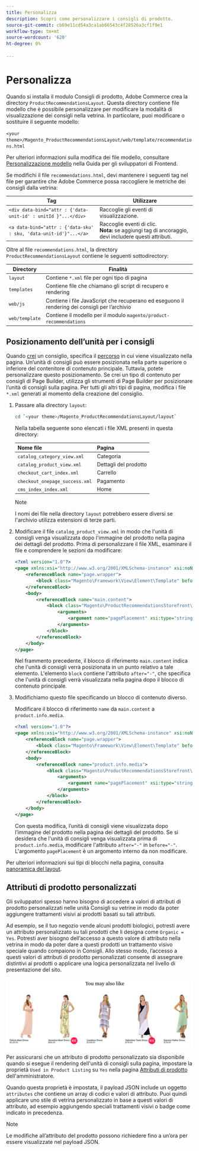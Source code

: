 ```yaml
---
title: Personalizza
description: Scopri come personalizzare i consigli di prodotto.
source-git-commit: cb69e11cd54a3ca1ab66543c4f28526a3cf1f9e1
workflow-type: tm+mt
source-wordcount: '620'
ht-degree: 0%

---
```


# Personalizza

Quando si installa il modulo Consigli di prodotto, Adobe Commerce crea la directory `ProductRecommendationsLayout`. Questa directory contiene file modello che è possibile personalizzare per modificare la modalità di visualizzazione dei consigli nella vetrina. In particolare, puoi modificare o sostituire il seguente modello:

`<your theme>/Magento_ProductRecommendationsLayout/web/template/recommendations.html`

Per ulteriori informazioni sulla modifica dei file modello, consultare [Personalizzazione modello](https://developer.adobe.com/commerce/frontend-core/guide/templates/walkthrough/) nella Guida per gli sviluppatori di Frontend.

Se modifichi il file `recommendations.html`, devi mantenere i seguenti tag nel file per garantire che Adobe Commerce possa raccogliere le metriche dei consigli dalla vetrina:

| Tag | Utilizzare |
|---|---|
| `<div data-bind="attr : {'data-unit-id' : unitId }"...</div>` | Raccoglie gli eventi di visualizzazione. |
| `<a data-bind="attr : {'data-sku' : sku, 'data-unit-id'}"...</a>` | Raccoglie eventi di clic. <br/>**Nota:** se aggiungi tag di ancoraggio, devi includere questi attributi. |

Oltre al file `recommendations.html`, la directory `ProductRecommendationsLayout` contiene le seguenti sottodirectory:

| Directory | Finalità |
|---|---|
| `layout` | Contiene `*.xml` file per ogni tipo di pagina |
| `templates` | Contiene file che chiamano gli script di recupero e rendering |
| `web/js` | Contiene i file JavaScript che recuperano ed eseguono il rendering dei consigli per l’archivio |
| `web/template` | Contiene il modello per il modulo `magento/product-recommendations` |

## Posizionamento dell’unità per i consigli

Quando [crei](create.md) un consiglio, specifica il [percorso](placement.md) in cui viene visualizzato nella pagina. Un’unità di consigli può essere posizionata nella parte superiore o inferiore del contenitore di contenuto principale. Tuttavia, potete personalizzare questo posizionamento. Se crei un tipo di contenuto per consigli di Page Builder, utilizza gli strumenti di Page Builder per posizionare l’unità di consigli sulla pagina. Per tutti gli altri tipi di pagina, modifica i file `*.xml` generati al momento della creazione del consiglio.

1. Passare alla directory `layout`:

   ```bash
   cd `<your theme>/Magento_ProductRecommendationsLayout/layout`
   ```

   Nella tabella seguente sono elencati i file XML presenti in questa directory:

   | Nome file | Pagina |
   |---|---|
   | `catalog_category_view.xml` | Categoria |
   | `catalog_product_view.xml` | Dettagli del prodotto |
   | `checkout_cart_index.xml` | Carrello |
   | `checkout_onepage_success.xml` | Pagamento |
   | `cms_index_index.xml` | Home |

   >[!NOTE]
   >
   >I nomi dei file nella directory `layout` potrebbero essere diversi se l&#39;archivio utilizza estensioni di terze parti.

1. Modificare il file `catalog_product_view.xml` in modo che l&#39;unità di consigli venga visualizzata dopo l&#39;immagine del prodotto nella pagina dei dettagli del prodotto. Prima di personalizzare il file XML, esaminare il file e comprendere le sezioni da modificare:

   ```xml
   <?xml version="1.0"?>
   <page xmlns:xsi="http://www.w3.org/2001/XMLSchema-instance" xsi:noNamespaceSchemaLocation="urn:magento:framework:View/Layout/etc/page_configuration.xsd">
       <referenceBlock name="page.wrapper">
           <block class="Magento\Framework\View\Element\Template" before="-" name="product_recommendations_fetcher" template="Magento_ProductRecommendationsStorefront::fetcher.phtml" />
       </referenceBlock>
       <body>
           <referenceBlock name="main.content">
               <block class="Magento\ProductRecommendationsStorefront\Block\Renderer" after="-" name="product_recommendations_product_below_content" template="Magento_ProductRecommendationsStorefront::renderer.phtml">
                   <arguments>
                       <argument name="pagePlacement" xsi:type="string">below-main-content</argument>
                   </arguments>
               </block>
           </referenceBlock>
       </body>
   </page>
   ```

   Nel frammento precedente, il blocco di riferimento `main.content` indica che l&#39;unità di consigli verrà posizionata in un punto relativo a tale elemento. L&#39;elemento `block` contiene l&#39;attributo `after="-"`, che specifica che l&#39;unità di consigli verrà visualizzata nella pagina dopo il blocco di contenuto principale.

1. Modifichiamo questo file specificando un blocco di contenuto diverso.

   Modificare il blocco di riferimento `name` da `main.content` a `product.info.media`.

   ```xml
   <?xml version="1.0"?>
   <page xmlns:xsi="http://www.w3.org/2001/XMLSchema-instance" xsi:noNamespaceSchemaLocation="urn:magento:framework:View/Layout/etc/page_configuration.xsd">
       <referenceBlock name="page.wrapper">
           <block class="Magento\Framework\View\Element\Template" before="-" name="product_recommendations_fetcher" template="Magento_ProductRecommendationsStorefront::fetcher.phtml" />
       </referenceBlock>
       <body>
           <referenceBlock name="product.info.media">
               <block class="Magento\ProductRecommendationsStorefront\Block\Renderer" after="-" name="product_recommendations_product_below_content" template="Magento_ProductRecommendationsStorefront::renderer.phtml">
                   <arguments>
                       <argument name="pagePlacement" xsi:type="string">below-main-content</argument>
                   </arguments>
               </block>
           </referenceBlock>
       </body>
   </page>
   ```

   Con questa modifica, l’unità di consigli viene visualizzata dopo l’immagine del prodotto nella pagina dei dettagli del prodotto. Se si desidera che l&#39;unità di consigli venga visualizzata prima di `product.info.media`, modificare l&#39;attributo `after="-"` in `before="-"`. L&#39;argomento `pagePlacement` è un argomento interno da non modificare.

Per ulteriori informazioni sui tipi di blocchi nella pagina, consulta [panoramica del layout](https://developer.adobe.com/commerce/frontend-core/guide/layouts/).

## Attributi di prodotto personalizzati

Gli sviluppatori spesso hanno bisogno di accedere a valori di attributi di prodotto personalizzati nelle unità Consigli su vetrine in modo da poter aggiungere trattamenti visivi ai prodotti basati su tali attributi.

Ad esempio, se il tuo negozio vende alcuni prodotti biologici, potresti avere un attributo personalizzato su tali prodotti che li designa come `Organic = Yes`. Potresti aver bisogno dell’accesso a questo valore di attributo nella vetrina in modo da poter dare a questi prodotti un trattamento visivo speciale quando compaiono in Consigli. Allo stesso modo, l’accesso a questi valori di attributi di prodotto personalizzati consente di assegnare distintivi ai prodotti o applicare una logica personalizzata nel livello di presentazione del sito.

![Aggiungi badge](assets/unit-custom.png)

Per assicurarsi che un attributo di prodotto personalizzato sia disponibile quando si esegue il rendering dell&#39;unità di consigli sulla pagina, impostare la proprietà `Used in Product Listing` su `Yes` nella pagina [Attributi di prodotto](https://experienceleague.adobe.com/docs/commerce-admin/catalog/product-attributes/create/attribute-product-create.html) dell&#39;amministratore.

Quando questa proprietà è impostata, il payload JSON include un oggetto `attributes` che contiene un array di codici e valori di attributo. Puoi quindi applicare uno stile di vetrina personalizzato in base a questi valori di attributo, ad esempio aggiungendo speciali trattamenti visivi o badge come indicato in precedenza.

>[!NOTE]
>
>Le modifiche all’attributo del prodotto possono richiedere fino a un’ora per essere visualizzate nel payload JSON.
